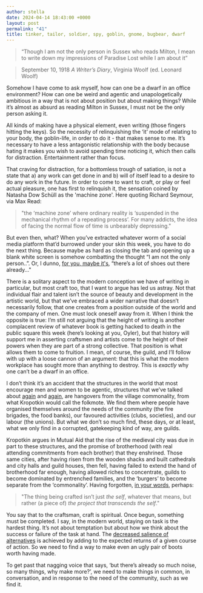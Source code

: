 ```yaml
---
author: stella
date: 2024-04-14 18:43:00 +0000
layout: post
permalink: "41"
title: tinker, tailor, soldier, spy, goblin, gnome, bugbear, dwarf
---
```


> “Though I am not the only person in Sussex who reads Milton, I mean to write down my impressions of Paradise Lost while I am about it”

> September 10, 1918
> _A Writer’s Diary_, Virginia Woolf (ed. Leonard Woolf)

Somehow I have come to ask myself, how can one be a dwarf in an office environment? How can one be weird and agentic and unapologetically ambitious in a way that is not about position but about making things? While it’s almost as absurd as reading Milton in Sussex, I must not be the only person asking it.

All kinds of making have a physical element, even writing (those fingers hitting the keys). So the necessity of relinquishing the ‘it’ mode of relating to your body, the goblin-life, in order to do it - that makes sense to me. It’s necessary to have a less antagonistic relationship with the body because hating it makes you wish to avoid spending time noticing it, which then calls for distraction. Entertainment rather than focus. 

That craving for distraction, for a bottomless trough of satiation, is not a state that a) any work can get done in and b) will of itself lead to a desire to do any work in the future. In order to come to want to craft, or play or feel actual pleasure, one has first to relinquish it, the sensation coined by Natasha Dow Schüll as the 'machine zone'. Here quoting Richard Seymour, via Max Read:

> "the ‘machine zone’ where ordinary reality is ‘suspended in the mechanical rhythm of a repeating process’. For many addicts, the idea of facing the normal flow of time is unbearably depressing."

But even then, what? When you’ve extracted whatever worm of a social media platform that’d burrowed under your skin this week, you have to do the next thing. Because maybe as hard as closing the tab and opening up a blank white screen is somehow combatting the thought “I am not the only person..”. Or, I dunno, [for you, maybe it's](https://angst.blog/40), “there’s a lot of shoes out there already…"

There is a solitary aspect to the modern conception we have of writing in particular, but most craft too, that I want to argue has led us astray. Not that individual flair and talent isn’t the source of beauty and development in the artistic world, but that we’ve embraced a wider narrative that doesn’t necessarily follow, that one creates from a position outside of the world and the company of men. One must lock oneself away from it. When I think the opposite is true: I’m still not arguing that the height of writing is another complacent review of whatever book is getting hacked to death in the public square this week (here’s looking at you, Oyler), but that history will support me in asserting craftsmen and artists come to the height of their powers when they are part of a strong collective. That position is what allows them to come to fruition. I mean, of course, the guild, and I’ll follow with up with a loose cannon of an argument: that this is what the modern workplace has sought more than anything to destroy. This is _exactly_ why one can’t be a dwarf in an office. 

I don’t think it’s an accident that the structures in the world that most encourage men and women to be agentic, structures that we’ve talked about [again](https://angst.blog/8) and [again](https://angst.blog/26), are hangovers from the village commonality, from what Kropotkin would call the folkmote. We find them where people have organised themselves around the needs of the community (the fire brigades, the food banks), our favoured activities (clubs, societies), and our labour (the unions). But what we don’t so much find, these days, or at least, what we only find in a corrupted, gatekeeping kind of way, are guilds. 

Kropotkin argues in Mutual Aid that the rise of the medieval city was due in part to these structures, and the promise of brotherhood (with real attending commitments from each brother) that they enshrined. Those same cities, after having risen from the wooden shacks and built cathedrals and city halls and guild houses, then fell, having failed to extend the hand of brotherhood far enough, having allowed riches to concentrate, guilds to become dominated by entrenched families, and the ‘burgers’ to become separate from the ‘commonality’. Having forgotten, [in your words](https://angst.blog/40), perhaps: 
> "The thing being crafted isn’t just _the self_, whatever that means, but rather (a piece of) _the project that transcends the self_."

You say that to the craftsman, craft is spiritual. Once begun, something must be completed. I say, in the modern world, staying on task is the hardest thing. It’s not about temptation but about how we think about the success or failure of the task at hand. The [decreased salience of alternatives](https://www.lse.ac.uk/philosophy/events/choice-group-seminar-richard-holton-2024/) is achieved by adding to the expected returns of a given course of action. So we need to find a way to make even an ugly pair of boots worth having made. 

To get past that nagging voice that says, ‘but there’s already so much noise, so many things, why make more?’, we need to make things in common, in conversation, and in response to the need of the community, such as we find it. 
